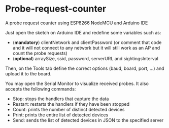 # Probe-request-counter
A probe request counter using ESP8266 NodeMCU and Arduino IDE

Just open the sketch on Arduino IDE and redefine some variables such as:
- (<b>mandatory</b>) clientNetwork and clientPassword (or comment that code and it will not connect to any network but it will still work as an AP and count the probe requests)
- (<b>optional</b>) arraySize, ssid, password, serverURL and sightingsInterval

Then, on the Tools tab define the correct options (baud, board, port, ...) and upload it to the board.

You may open the Serial Monitor to visualize received probes. 
It also accepts the following commands:
- Stop: stops the handlers that capture the data
- Restart: restarts the handlers if they have been stopped
- Count: prints the number of distinct detected devices
- Print: prints the entire list of detected devices
- Send: sends the list of detected devices in JSON to the specified server
